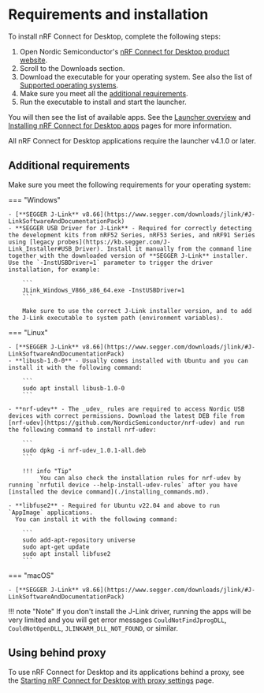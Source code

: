 # Requirements and installation

To install nRF Connect for Desktop, complete the following steps:

1. Open Nordic Semiconductor's [nRF Connect for Desktop product website](https://www.nordicsemi.com/Software-and-Tools/Development-Tools/nRF-Connect-for-desktop).
2. Scroll to the Downloads section.
3. Download the executable for your operating system.
   See also the list of [Supported operating systems](./os_support.md).
4. Make sure you meet all the [additional requirements](#additional-requirements).
5. Run the executable to install and start the launcher.

You will then see the list of available apps.
See the [Launcher overview](overview_cfd.md) and [Installing nRF Connect for Desktop apps](installing_apps.md) pages for more information.

All nRF Connect for Desktop applications require the launcher v4.1.0 or later.

## Additional requirements

Make sure you meet the following requirements for your operating system:

=== "Windows"

    - [**SEGGER J-Link** v8.66](https://www.segger.com/downloads/jlink/#J-LinkSoftwareAndDocumentationPack)
    - **SEGGER USB Driver for J-Link** - Required for correctly detecting the development kits from nRF52 Series, nRF53 Series, and nRF91 Series using [legacy probes](https://kb.segger.com/J-Link_Installer#USB_Driver). Install it manually from the command line together with the downloaded version of **SEGGER J-Link** installer. Use the `-InstUSBDriver=1` parameter to trigger the driver installation, for example:

        ```
        JLink_Windows_V866_x86_64.exe -InstUSBDriver=1
        ```

        Make sure to use the correct J-Link installer version, and to add the J-Link executable to system path (environment variables).

=== "Linux"

    - [**SEGGER J-Link** v8.66](https://www.segger.com/downloads/jlink/#J-LinkSoftwareAndDocumentationPack)
    - **libusb-1.0-0** - Usually comes installed with Ubuntu and you can install it with the following command:

        ```
        sudo apt install libusb-1.0-0
        ```

    - **nrf-udev** - The _udev_ rules are required to access Nordic USB devices with correct permissions. Download the latest DEB file from [nrf-udev](https://github.com/NordicSemiconductor/nrf-udev) and run the following command to install nrf-udev:

        ```
        sudo dpkg -i nrf-udev_1.0.1-all.deb
        ```

        !!! info "Tip"
             You can also check the installation rules for nrf-udev by running `nrfutil device --help-install-udev-rules` after you have [installed the device command](./installing_commands.md).

    - **libfuse2** - Required for Ubuntu v22.04 and above to run `AppImage` applications.
      You can install it with the following command:

        ```
        sudo add-apt-repository universe
        sudo apt-get update
        sudo apt install libfuse2
        ```

=== "macOS"

    - [**SEGGER J-Link** v8.66](https://www.segger.com/downloads/jlink/#J-LinkSoftwareAndDocumentationPack)


!!! note "Note"
     If you don't install the J-Link driver, running the apps will be very limited and you will get error messages `CouldNotFindJprogDLL`, `CouldNotOpenDLL`, `JLINKARM_DLL_NOT_FOUND`, or similar.

## Using behind proxy

To use nRF Connect for Desktop and its applications behind a proxy, see the
[Starting nRF Connect for Desktop with proxy settings](./proxy_settings.md) page.
